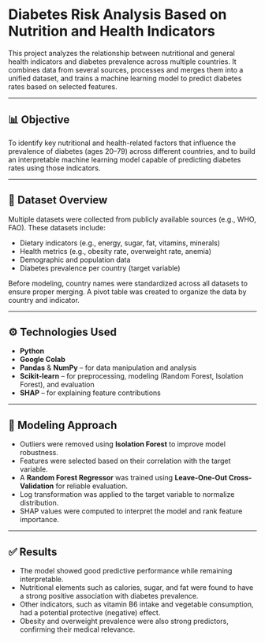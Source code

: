 # Diabetes Risk Analysis Based on Nutrition and Health Indicators

This project analyzes the relationship between nutritional and general health indicators and diabetes prevalence across multiple countries. It combines data from several sources, processes and merges them into a unified dataset, and trains a machine learning model to predict diabetes rates based on selected features.

---

## 📊 Objective

To identify key nutritional and health-related factors that influence the prevalence of diabetes (ages 20–79) across different countries, and to build an interpretable machine learning model capable of predicting diabetes rates using those indicators.

---

## 📁 Dataset Overview

Multiple datasets were collected from publicly available sources (e.g., WHO, FAO). These datasets include:

- Dietary indicators (e.g., energy, sugar, fat, vitamins, minerals)
- Health metrics (e.g., obesity rate, overweight rate, anemia)
- Demographic and population data
- Diabetes prevalence per country (target variable)

Before modeling, country names were standardized across all datasets to ensure proper merging. A pivot table was created to organize the data by country and indicator.

---

## ⚙️ Technologies Used

- **Python**
- **Google Colab**
- **Pandas** & **NumPy** – for data manipulation and analysis  
- **Scikit-learn** – for preprocessing, modeling (Random Forest, Isolation Forest), and evaluation  
- **SHAP** – for explaining feature contributions  

---

## 🧠 Modeling Approach

- Outliers were removed using **Isolation Forest** to improve model robustness.
- Features were selected based on their correlation with the target variable.
- A **Random Forest Regressor** was trained using **Leave-One-Out Cross-Validation** for reliable evaluation.
- Log transformation was applied to the target variable to normalize distribution.
- SHAP values were computed to interpret the model and rank feature importance.

---

## ✅ Results

- The model showed good predictive performance while remaining interpretable.
- Nutritional elements such as calories, sugar, and fat were found to have a strong positive association with diabetes prevalence.
- Other indicators, such as vitamin B6 intake and vegetable consumption, had a potential protective (negative) effect.
- Obesity and overweight prevalence were also strong predictors, confirming their medical relevance.



